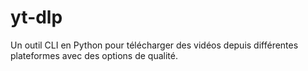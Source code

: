 # yt-dlp
Un outil CLI en Python pour télécharger des vidéos depuis différentes plateformes avec des options de qualité.
